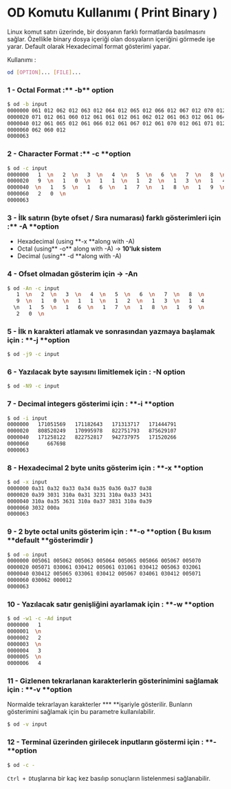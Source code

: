# OD Komutu Kullanımı ( Print Binary )
Linux komut satırı üzerinde, bir dosyanın farklı formatlarda basılmasını sağlar.
Özellikle binary dosya içeriği olan dosyaların içeriğini görmede işe yarar.
Default olarak Hexadecimal format gösterimi yapar.

Kullanımı :
```bash
od [OPTION]... [FILE]...
```

### 1 - Octal Format :** -b** option
```bash
$ od -b input
0000000 061 012 062 012 063 012 064 012 065 012 066 012 067 012 070 012
0000020 071 012 061 060 012 061 061 012 061 062 012 061 063 012 061 064
0000040 012 061 065 012 061 066 012 061 067 012 061 070 012 061 071 012
0000060 062 060 012
0000063
```

### 2 - Character Format :** -c **option
```bash
$ od -c input
0000000   1  \n   2  \n   3  \n   4  \n   5  \n   6  \n   7  \n   8  \n
0000020   9  \n   1   0  \n   1   1  \n   1   2  \n   1   3  \n   1   4
0000040  \n   1   5  \n   1   6  \n   1   7  \n   1   8  \n   1   9  \n
0000060   2   0  \n
0000063
```

### 3 - İlk satırın (byte ofset / Sıra numarası) farklı gösterimleri için :** -A **option
- Hexadecimal (using **-x **along with -A)
- Octal (using** -o** along with -A) -> **10'luk sistem**
- Decimal (using** -d **along with -A)
### 4 - Ofset olmadan gösterim için -> **-An**
```bash
$ od -An -c input
   1  \n   2  \n   3  \n   4  \n   5  \n   6  \n   7  \n   8  \n
   9  \n   1   0  \n   1   1  \n   1   2  \n   1   3  \n   1   4
  \n   1   5  \n   1   6  \n   1   7  \n   1   8  \n   1   9  \n
   2   0  \n
```

### 5 - İlk n karakteri atlamak ve sonrasından yazmaya başlamak için : **-j **option
```bash
$ od -j9 -c input
```

### 6 - Yazılacak byte sayısını limitlemek için : -N option
```bash
$ od -N9 -c input
```

### 7 -  Decimal integers gösterimi için : **-i **option
```bash
$ od -i input
0000000   171051569   171182643   171313717   171444791
0000020   808520249   170995978   822751793   875629107
0000040   171258122   822752817   942737975   171520266
0000060      667698
0000063
```

### 8 - Hexadecimal 2 byte units gösterim için : **-x **option
```bash
$ od -x input
0000000 0a31 0a32 0a33 0a34 0a35 0a36 0a37 0a38
0000020 0a39 3031 310a 0a31 3231 310a 0a33 3431
0000040 310a 0a35 3631 310a 0a37 3831 310a 0a39
0000060 3032 000a
0000063
```

### 9 - 2 byte octal units gösterim için : **-o **option ( Bu kısım **default **gösterimdir )
```bash
$ od -o input
0000000 005061 005062 005063 005064 005065 005066 005067 005070
0000020 005071 030061 030412 005061 031061 030412 005063 032061
0000040 030412 005065 033061 030412 005067 034061 030412 005071
0000060 030062 000012
0000063
```

### 10 - Yazılacak satır genişliğini ayarlamak için : **-w **option
```bash
$ od -w1 -c -Ad input
0000000   1
0000001  \n
0000002   2
0000003  \n
0000004   3
0000005  \n
0000006   4
```

### 11 - Gizlenen tekrarlanan karakterlerin gösterinimini sağlamak için : **-v **option
Normalde tekrarlayan karakterler *** **işariyle gösterilir. Bunların gösterimini sağlamak için bu parametre kullanılabilir. 
```bash
$ od -v input
```

### 12 - Terminal üzerinden girilecek inputların göstermi için : **- **option
```bash
$ od -c -
```

`Ctrl + D`tuşlarına bir kaç kez basılıp sonuçların listelenmesi sağlanabilir.











